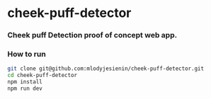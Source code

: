 # cheek-puff-detector

### Cheek puff Detection proof of concept web app. 

### How to run 
```bash
git clone git@github.com:mlodyjesienin/cheek-puff-detector.git
cd cheek-puff-detector
npm install
npm run dev 
```
